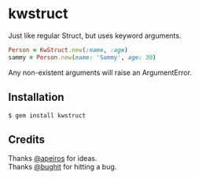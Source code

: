 # kwstruct

Just like regular Struct, but uses keyword arguments.

```ruby
Person = KwStruct.new(:name, :age)
sammy = Person.new(name: 'Sammy', age: 30)
```

Any non-existent arguments will raise an ArgumentError.

## Installation

    $ gem install kwstruct

## Credits

Thanks [@apeiros](https://github.com/apeiros) for ideas.  
Thanks [@bughit](https://github.com/bughit) for hitting a bug.
